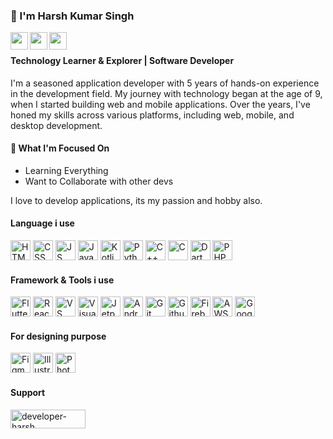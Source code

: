 ### 👋 I'm Harsh Kumar Singh

<a href="https://www.instagram.com/_developer_harsh_/" target="_blank">
  <img  align="left" width="28px" src="https://img.icons8.com/?size=100&id=32323&format=png&color=000000" />
</a>

<a href="https://www.linkedin.com/in/developerharsh/" target="_blank">
  <img  align="left" width="28px" src="https://img.icons8.com/?size=100&id=13930&format=png&color=000000" />
</a>

<a href="https://www.youtube.com/@developerharsh" target="_blank">
  <img  align="left" width="28px" src="https://img.icons8.com/?size=100&id=19318&format=png&color=000000" />
</a>

<br>

#### Technology Learner & Explorer | Software Developer

I'm a seasoned application developer with 5 years of hands-on experience in the development field. My journey with technology began at the age of 9, when I started building web and mobile applications. Over the years, I've honed my skills across various platforms, including web, mobile, and desktop development.

#### 🤞 What I'm Focused On

- Learning Everything
- Want to Collaborate with other devs

I love to develop applications, its my passion and hobby also.

#### Language i use

<div align="left">
<img alt="HTML" src="https://img.icons8.com/?size=100&id=20909&format=png&color=000000" width="32px" height="32px"/>
<img alt="CSS" src="https://img.icons8.com/?size=100&id=7gdY5qNXaKC0&format=png&color=000000" width="32px" height="32px"/>
<img alt="JS" src="https://img.icons8.com/?size=100&id=108784&format=png&color=000000" width="32px" height="32px"/>
<img alt="Java" src="https://img.icons8.com/?size=100&id=13679&format=png&color=000000" width="32px" height="32px"/>
<img alt="Kotlin" src="https://img.icons8.com/?size=100&id=ZoxjA0jZDdFZ&format=png&color=000000" width="32px" height="32px"/>
<img alt="Python" src="https://img.icons8.com/?size=100&id=13441&format=png&color=000000" width="32px" height="32px"/>
<img alt="C++" src="https://img.icons8.com/?size=100&id=TpULddJc4gTh&format=png&color=000000" width="32px" height="32px"/>
<img alt="C" src="https://img.icons8.com/?size=100&id=40670&format=png&color=000000" width="32px" height="32px"/>
<img alt="Dart" src="https://img.icons8.com/?size=100&id=7AFcZ2zirX6Y&format=png&color=000000" width="32px" height="32px"/>
<img alt="PHP" src="https://img.icons8.com/?size=100&id=fAMVO_fuoOuC&format=png&color=000000" width="32px" height="32px"/>
</div>

<div style="clear: both;"></div>

#### Framework & Tools i use

<div align="left">
<img alt="Flutter" src="https://img.icons8.com/?size=100&id=pCvIfmctRaY8&format=png&color=000000" width="32px" height="32px"/>
<img alt="React" src="https://img.icons8.com/?size=100&id=123603&format=png&color=000000" width="32px" height="32px"/>
<img alt="VS Code" src="https://img.icons8.com/?size=100&id=0OQR1FYCuA9f&format=png&color=000000" width="32px" height="32px"/>
<img alt="Visual Studio" src="https://img.icons8.com/?size=100&id=48455&format=png&color=000000" width="32px" height="32px"/>
<img alt="Jetpack Compose" src="https://developers.google.com/static/focus/images/jetpack-comp.png" width="32px" height="32px"/>
<img alt="Android Studio" src="https://uxwing.com/wp-content/themes/uxwing/download/brands-and-social-media/android-studio-icon.png" width="32px" height="32px"/>
<img alt="Git" src="https://img.icons8.com/?size=100&id=20906&format=png&color=000000" width="32px" height="32px"/>
<img alt="Github" src="https://img.icons8.com/?size=100&id=16318&format=png&color=000000" width="32px" height="32px"/>
<img alt="Firebase" src="https://www.gstatic.com/devrel-devsite/prod/v35e3d347a323c673294794cf0b643760fd66bb529efbd7dccaa22518acef0297/firebase/images/touchicon-180.png" width="32px" height="32px"/>
<img alt="AWS" src="https://img.icons8.com/?size=100&id=33039&format=png&color=000000" width="32px" height="32px"/>
<img alt="Google Cloud" src="https://img.icons8.com/?size=100&id=fpGM2cINbbu4&format=png&color=000000" width="32px" height="32px"/>
</div>

<div style="clear: both;"></div>

#### For designing purpose

<div align="left">
<img alt="Figma" src="https://img.icons8.com/?size=100&id=zfHRZ6i1Wg0U&format=png&color=000000" width="32px" height="32px"/>
<img alt="Illustrator" src="https://img.icons8.com/?size=100&id=13631&format=png&color=000000" width="32px" height="32px"/>
<img alt="Photoshop" src="https://img.icons8.com/?size=100&id=13677&format=png&color=000000" width="32px" height="32px"/>
</div>

<div style="clear: both;"></div>

#### Support
<p><a href="https://www.buymeacoffee.com/developerharsh"> <img align="left" src="https://cdn.buymeacoffee.com/buttons/v2/default-yellow.png" height="30" width="120" alt="developer-harsh" /></a></p><br><br>
